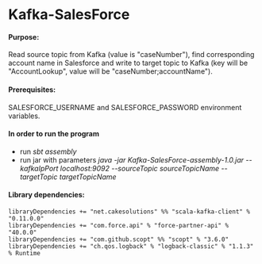 # Kafka-SalesForce
#### Purpose:
Read source topic from Kafka (value is "caseNumber"), find corresponding account name in Salesforce and write to target topic to Kafka (key will be "AccountLookup", value will be "caseNumber;accountName").  

#### Prerequisites:
SALESFORCE_USERNAME and SALESFORCE_PASSWORD environment variables.

#### In order to run the program

- run *sbt assembly*
- run jar with parameters *java -jar Kafka-SalesForce-assembly-1.0.jar --kafkaIpPort localhost:9092 --sourceTopic sourceTopicName --targetTopic targetTopicName*

#### Library dependencies:
```
libraryDependencies += "net.cakesolutions" %% "scala-kafka-client" % "0.11.0.0"
libraryDependencies += "com.force.api" % "force-partner-api" % "40.0.0"
libraryDependencies += "com.github.scopt" %% "scopt" % "3.6.0"
libraryDependencies += "ch.qos.logback" % "logback-classic" % "1.1.3" % Runtime
```

